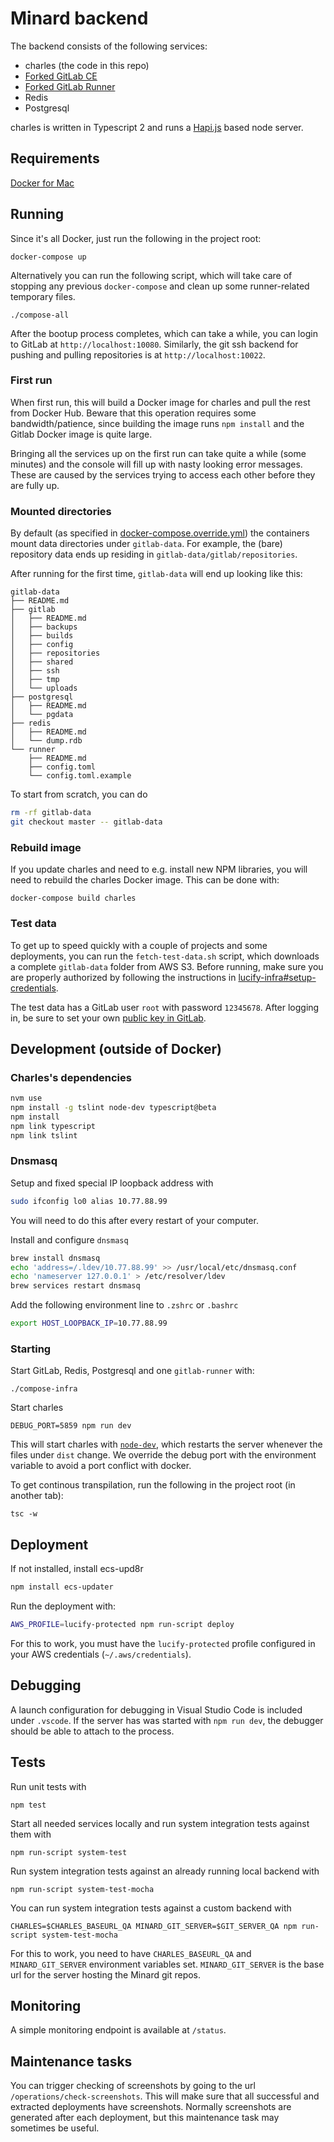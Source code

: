 
# Minard backend

The backend consists of the following services:

- charles (the code in this repo)
- [Forked GitLab CE](https://github.com/lucified/gitlab-ce)
- [Forked GitLab Runner](https://github.com/lucified/minard-runner)
- Redis
- Postgresql

charles is written in Typescript 2 and runs a [Hapi.js](http://hapijs.com) based node server.

## Requirements

[Docker for Mac](https://docs.docker.com/docker-for-mac/)

## Running

Since it's all Docker, just run the following in the project root:

```
docker-compose up
```

Alternatively you can run the following script, which will take care
of stopping any previous `docker-compose` and clean up some runner-related
temporary files.

```
./compose-all
```

After the bootup process completes, which can take a while, you can login to GitLab at
`http://localhost:10080`. Similarly, the git ssh backend for pushing and pulling repositories
is at `http://localhost:10022`.

### First run

When first run, this will build a Docker image for charles and pull the rest from Docker
Hub. Beware that this operation requires some bandwidth/patience, since building the image
runs `npm install` and the Gitlab Docker image is quite large.

Bringing all the services up on the first run can take quite a while (some minutes) and the
console will fill up with nasty looking error messages. These are caused by the services
trying to access each other before they are fully up.


### Mounted directories

By default (as specified in [docker-compose.override.yml](./docker-compose.override.yml)) the
containers mount data directories under `gitlab-data`. For example, the (bare) repository data
ends up residing in `gitlab-data/gitlab/repositories`.

After running for the first time, `gitlab-data` will end up looking like this:

```
gitlab-data
├── README.md
├── gitlab
│   ├── README.md
│   ├── backups
│   ├── builds
│   ├── config
│   ├── repositories
│   ├── shared
│   ├── ssh
│   ├── tmp
│   └── uploads
├── postgresql
│   ├── README.md
│   └── pgdata
├── redis
│   ├── README.md
│   └── dump.rdb
└── runner
    ├── README.md
    ├── config.toml
    └── config.toml.example
```

To start from scratch, you can do
```bash
rm -rf gitlab-data
git checkout master -- gitlab-data
```

### Rebuild image

If you update charles and need to e.g. install new NPM libraries, you will need to rebuild the
charles Docker image. This can be done with:

```shell
docker-compose build charles
```

### Test data

To get up to speed quickly with a couple of projects and some deployments, you can run the
`fetch-test-data.sh` script, which downloads a complete `gitlab-data` folder from AWS S3.
Before running, make sure you are properly authorized by following the instructions in
[lucify-infra#setup-credentials](https://github.com/lucified/lucify-infra#setup-credentials).

The test data has a GitLab user `root` with password `12345678`. After logging in, be sure to set
your own [public key in GitLab](http://docs.gitlab.com/ce/gitlab-basics/create-your-ssh-keys.html).

## Development (outside of Docker)

### Charles's dependencies

```bash
nvm use
npm install -g tslint node-dev typescript@beta
npm install
npm link typescript
npm link tslint
```

### Dnsmasq

Setup and fixed special IP loopback address with
```bash
sudo ifconfig lo0 alias 10.77.88.99
```
You will need to do this after every restart of your computer.

Install and configure `dnsmasq`
```bash
brew install dnsmasq
echo 'address=/.ldev/10.77.88.99' >> /usr/local/etc/dnsmasq.conf
echo 'nameserver 127.0.0.1' > /etc/resolver/ldev
brew services restart dnsmasq
```

Add the following environment line to `.zshrc` or `.bashrc`
```bash
export HOST_LOOPBACK_IP=10.77.88.99
```

### Starting

Start GitLab, Redis, Postgresql and one `gitlab-runner` with:

```shell
./compose-infra
```

Start charles
```
DEBUG_PORT=5859 npm run dev
```

This will start charles with [`node-dev`](https://github.com/fgnass/node-dev), which restarts
the server whenever the files under `dist` change. We override the debug port with the
environment variable to avoid a port conflict with docker.

To get continous transpilation, run the following in the project root (in another tab):

```shell
tsc -w
```

## Deployment

If not installed, install ecs-upd8r
```bash
npm install ecs-updater
```

Run the deployment with:
```bash
AWS_PROFILE=lucify-protected npm run-script deploy
```
For this to work, you must have the `lucify-protected` profile
configured in your AWS credentials (`~/.aws/credentials`).

## Debugging

A launch configuration for debugging in Visual Studio Code is included under `.vscode`.
If the server has was started with `npm run dev`, the debugger should be able to attach
to the process.

## Tests

Run unit tests with
```
npm test
````

Start all needed services locally and run system integration tests against them with
```
npm run-script system-test
```

Run system integration tests against an already running local backend with
```
npm run-script system-test-mocha
```

You can run system integration tests against a custom backend with
```
CHARLES=$CHARLES_BASEURL_QA MINARD_GIT_SERVER=$GIT_SERVER_QA npm run-script system-test-mocha
```

For this to work, you need to have `CHARLES_BASEURL_QA` and `MINARD_GIT_SERVER` environment
variables set. `MINARD_GIT_SERVER` is the base url for the server hosting the Minard git repos.

## Monitoring

A simple monitoring endpoint is available at `/status`.

## Maintenance tasks

You can trigger checking of screenshots by going to the url `/operations/check-screenshots`.
This will make sure that all successful and extracted deployments have screenshots.
Normally screenshots are generated after each deployment, but this maintenance task
may sometimes be useful.
